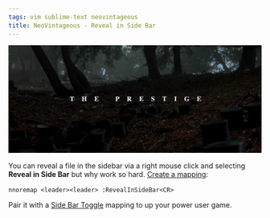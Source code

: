 ```yaml
---
tags: vim sublime-text neovintageous
title: NeoVintageous - Reveal in Side Bar
---
```


![The Prestige (2006)](/assets/2023-05-18-the-prestige.webp)

You can reveal a file in the sidebar via a right mouse click and selecting **Reveal in Side Bar** but why work so hard. [Create a mapping](/2022/11/21/vimrc-and-neovintageousrc/):

```vim
nnoremap <leader><leader> :RevealInSideBar<CR>
```

Pair it with a [Side Bar Toggle](/2023/05/15/neovintageous-toggle-sidebar/) mapping to up your power user game.

